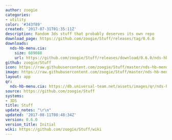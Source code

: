 ```yaml
---
author: zoogie
categories:
- utility
color: '#343f89'
created: '2017-07-31T01:35:11Z'
description: Random 3ds stuff that probably deserves its own repo
download_page: https://github.com/zoogie/Stuff/releases/tag/0.6.0
downloads:
  nds-hb-menu.cia:
    size: 689088
    url: https://github.com/zoogie/Stuff/releases/download/0.6.0/nds-hb-menu.cia
github: zoogie/Stuff
icon: https://raw.githubusercontent.com/zoogie/Stuff/master/nds-hb-menu/cia/icon.png
image: https://raw.githubusercontent.com/zoogie/Stuff/master/nds-hb-menu/cia/banner.png
layout: app
qr:
  nds-hb-menu.cia: https://db.universal-team.net/assets/images/qr/nds-hb-menu.cia.png
source: https://github.com/zoogie/Stuff
systems:
- 3DS
title: Stuff
update_notes: "\r\n"
updated: '2017-08-11T08:48:34Z'
version: 0.6.0
version_title: Initial
wiki: https://github.com/zoogie/Stuff/wiki
---
```

